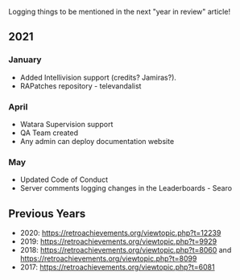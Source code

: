 Logging things to be mentioned in the next "year in review" article!

## 2021

### January

- Added Intellivision support (credits? Jamiras?).
- RAPatches repository - televandalist

### April

- Watara Supervision support
- QA Team created
- Any admin can deploy documentation website


### May

- Updated Code of Conduct
- Server comments logging changes in the Leaderboards - Searo


## Previous Years

- 2020: <https://retroachievements.org/viewtopic.php?t=12239>
- 2019: https://retroachievements.org/viewtopic.php?t=9929
- 2018: https://retroachievements.org/viewtopic.php?t=8060 and https://retroachievements.org/viewtopic.php?t=8099
- 2017: https://retroachievements.org/viewtopic.php?t=6081
